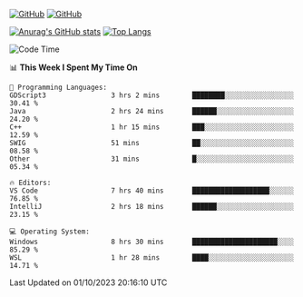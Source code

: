[![GitHub](https://img.shields.io/github/followers/sharpxk?style=social)](https://github.com/sharpxk) [![GitHub](https://img.shields.io/github/stars/sharpxk?style=social)](https://github.com/sharpxk)

[![Anurag's GitHub stats](https://github-readme-stats-git-masterrstaa-rickstaa.vercel.app/api?username=sharpxk&hide=contribs,prs,issues&show_icons=true&theme=tokyonight)](https://github.com/anuraghazra/github-readme-stats)
[![Top Langs](https://github-readme-stats-git-masterrstaa-rickstaa.vercel.app/api/top-langs/?username=sharpxk&layout=compact&theme=tokyonight)](https://github.com/anuraghazra/github-readme-stats)

<!--START_SECTION:waka-->
![Code Time](http://img.shields.io/badge/Code%20Time-307%20hrs%2015%20mins-blue)

📊 **This Week I Spent My Time On** 

```text
💬 Programming Languages: 
GDScript3                3 hrs 2 mins        ████████░░░░░░░░░░░░░░░░░   30.41 % 
Java                     2 hrs 24 mins       ██████░░░░░░░░░░░░░░░░░░░   24.20 % 
C++                      1 hr 15 mins        ███░░░░░░░░░░░░░░░░░░░░░░   12.59 % 
SWIG                     51 mins             ██░░░░░░░░░░░░░░░░░░░░░░░   08.58 % 
Other                    31 mins             █░░░░░░░░░░░░░░░░░░░░░░░░   05.34 % 

🔥 Editors: 
VS Code                  7 hrs 40 mins       ███████████████████░░░░░░   76.85 % 
IntelliJ                 2 hrs 18 mins       ██████░░░░░░░░░░░░░░░░░░░   23.15 % 

💻 Operating System: 
Windows                  8 hrs 30 mins       █████████████████████░░░░   85.29 % 
WSL                      1 hr 28 mins        ████░░░░░░░░░░░░░░░░░░░░░   14.71 % 
```


 Last Updated on 01/10/2023 20:16:10 UTC
<!--END_SECTION:waka-->
